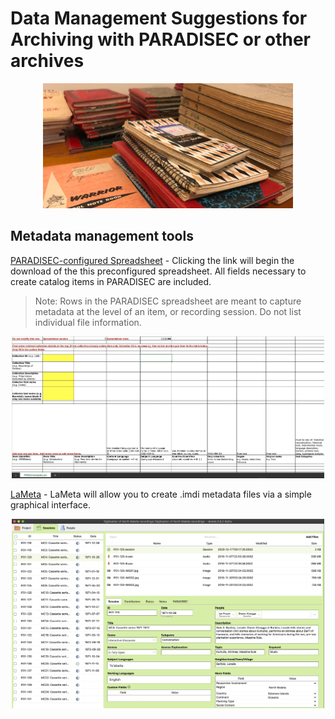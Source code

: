 # Data Management Suggestions for Archiving with PARADISEC or other archives

<p align="center">
  <img height="200" src="images/banner-notebooks.jpg">
</p>


## Metadata management tools

[PARADISEC-configured Spreadsheet](http://www.paradisec.org.au/wp-content/uploads/2020/10/PDSCMinimalMetadata2020.xlsx) - Clicking the link will begin the download of the this preconfigured spreadsheet. All fields necessary to create catalog items in PARADISEC are included. 
> Note:  Rows in the PARADISEC spreadsheet are meant to capture metadata at the level of an item, or recording session. Do not list individual file information.
<p align="center">
  <img width="500" src="images/PARADISEC-spreadsheet.jpg">
</p>

[LaMeta](https://github.com/onset/laMETA/releases) - LaMeta will allow you to create .imdi metadata files via a simple graphical interface.  
<p align="center">
  <img width="500" src="images/LaMeta-screenshot.jpg">
</p>
